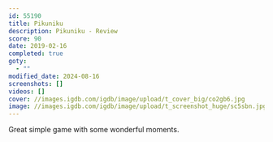 ```yaml
---
id: 55190
title: Pikuniku
description: Pikuniku - Review
score: 90
date: 2019-02-16
completed: true
goty:
  - ""
modified_date: 2024-08-16
screenshots: []
videos: []
cover: //images.igdb.com/igdb/image/upload/t_cover_big/co2gb6.jpg
image: //images.igdb.com/igdb/image/upload/t_screenshot_huge/sc5sbn.jpg
---
```

Great simple game with some wonderful moments.